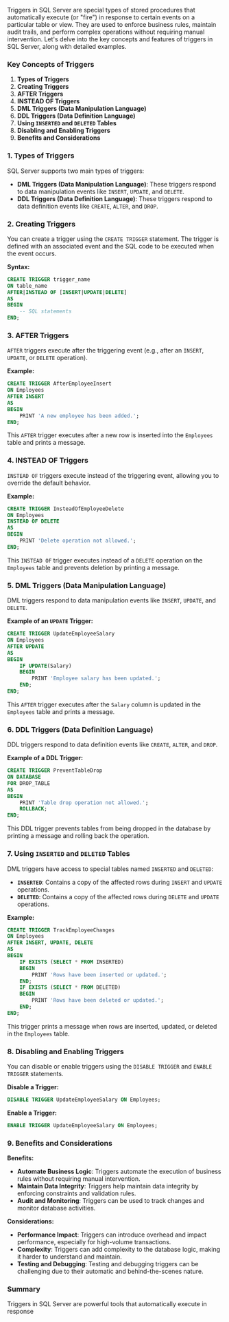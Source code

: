 Triggers in SQL Server are special types of stored procedures that automatically execute (or "fire") in response to certain events on a particular table or view. They are used to enforce business rules, maintain audit trails, and perform complex operations without requiring manual intervention. Let's delve into the key concepts and features of triggers in SQL Server, along with detailed examples.

### Key Concepts of Triggers

1. **Types of Triggers**
2. **Creating Triggers**
3. **AFTER Triggers**
4. **INSTEAD OF Triggers**
5. **DML Triggers (Data Manipulation Language)**
6. **DDL Triggers (Data Definition Language)**
7. **Using `INSERTED` and `DELETED` Tables**
8. **Disabling and Enabling Triggers**
9. **Benefits and Considerations**

### 1. Types of Triggers

SQL Server supports two main types of triggers:

- **DML Triggers (Data Manipulation Language)**: These triggers respond to data manipulation events like `INSERT`, `UPDATE`, and `DELETE`.
- **DDL Triggers (Data Definition Language)**: These triggers respond to data definition events like `CREATE`, `ALTER`, and `DROP`.

### 2. Creating Triggers

You can create a trigger using the `CREATE TRIGGER` statement. The trigger is defined with an associated event and the SQL code to be executed when the event occurs.

**Syntax:**
```sql
CREATE TRIGGER trigger_name
ON table_name
AFTER|INSTEAD OF [INSERT|UPDATE|DELETE]
AS
BEGIN
    -- SQL statements
END;
```

### 3. AFTER Triggers

`AFTER` triggers execute after the triggering event (e.g., after an `INSERT`, `UPDATE`, or `DELETE` operation).

**Example:**
```sql
CREATE TRIGGER AfterEmployeeInsert
ON Employees
AFTER INSERT
AS
BEGIN
    PRINT 'A new employee has been added.';
END;
```
This `AFTER` trigger executes after a new row is inserted into the `Employees` table and prints a message.

### 4. INSTEAD OF Triggers

`INSTEAD OF` triggers execute instead of the triggering event, allowing you to override the default behavior.

**Example:**
```sql
CREATE TRIGGER InsteadOfEmployeeDelete
ON Employees
INSTEAD OF DELETE
AS
BEGIN
    PRINT 'Delete operation not allowed.';
END;
```
This `INSTEAD OF` trigger executes instead of a `DELETE` operation on the `Employees` table and prevents deletion by printing a message.

### 5. DML Triggers (Data Manipulation Language)

DML triggers respond to data manipulation events like `INSERT`, `UPDATE`, and `DELETE`.

**Example of an `UPDATE` Trigger:**
```sql
CREATE TRIGGER UpdateEmployeeSalary
ON Employees
AFTER UPDATE
AS
BEGIN
    IF UPDATE(Salary)
    BEGIN
        PRINT 'Employee salary has been updated.';
    END;
END;
```
This `AFTER` trigger executes after the `Salary` column is updated in the `Employees` table and prints a message.

### 6. DDL Triggers (Data Definition Language)

DDL triggers respond to data definition events like `CREATE`, `ALTER`, and `DROP`.

**Example of a DDL Trigger:**
```sql
CREATE TRIGGER PreventTableDrop
ON DATABASE
FOR DROP_TABLE
AS
BEGIN
    PRINT 'Table drop operation not allowed.';
    ROLLBACK;
END;
```
This DDL trigger prevents tables from being dropped in the database by printing a message and rolling back the operation.

### 7. Using `INSERTED` and `DELETED` Tables

DML triggers have access to special tables named `INSERTED` and `DELETED`:

- **`INSERTED`**: Contains a copy of the affected rows during `INSERT` and `UPDATE` operations.
- **`DELETED`**: Contains a copy of the affected rows during `DELETE` and `UPDATE` operations.

**Example:**
```sql
CREATE TRIGGER TrackEmployeeChanges
ON Employees
AFTER INSERT, UPDATE, DELETE
AS
BEGIN
    IF EXISTS (SELECT * FROM INSERTED)
    BEGIN
        PRINT 'Rows have been inserted or updated.';
    END;
    IF EXISTS (SELECT * FROM DELETED)
    BEGIN
        PRINT 'Rows have been deleted or updated.';
    END;
END;
```
This trigger prints a message when rows are inserted, updated, or deleted in the `Employees` table.

### 8. Disabling and Enabling Triggers

You can disable or enable triggers using the `DISABLE TRIGGER` and `ENABLE TRIGGER` statements.

**Disable a Trigger:**
```sql
DISABLE TRIGGER UpdateEmployeeSalary ON Employees;
```

**Enable a Trigger:**
```sql
ENABLE TRIGGER UpdateEmployeeSalary ON Employees;
```

### 9. Benefits and Considerations

**Benefits:**
- **Automate Business Logic**: Triggers automate the execution of business rules without requiring manual intervention.
- **Maintain Data Integrity**: Triggers help maintain data integrity by enforcing constraints and validation rules.
- **Audit and Monitoring**: Triggers can be used to track changes and monitor database activities.

**Considerations:**
- **Performance Impact**: Triggers can introduce overhead and impact performance, especially for high-volume transactions.
- **Complexity**: Triggers can add complexity to the database logic, making it harder to understand and maintain.
- **Testing and Debugging**: Testing and debugging triggers can be challenging due to their automatic and behind-the-scenes nature.

### Summary

Triggers in SQL Server are powerful tools that automatically execute in response